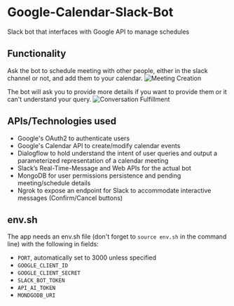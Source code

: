 # Google-Calendar-Slack-Bot
Slack bot that interfaces with Google API to manage schedules

## Functionality

Ask the bot to schedule meeting with other people, either in the slack channel or not, and add them to your calendar.
![Meeting Creation](./assets/example_meeting.gif)

The bot will ask you to provide more details if you want to provide them or it can't understand your query.
![Conversation Fulfillment](./assets/example_fulfillment.gif)


## APIs/Technologies used

- Google's OAuth2 to authenticate users
- Google's Calendar API to create/modify calendar events
- Dialogflow to hold understand the intent of user queries and output a parameterized representation of a calendar meeting
- Slack’s Real-Time-Message and Web APIs for the actual bot
- MongoDB for user permissions persistence and pending meeting/schedule details
- Ngrok to expose an endpoint for Slack to accommodate interactive messages (Confirm/Cancel buttons)

## env.sh

The app needs an env.sh file (don't forget to `source env.sh` in the command line) with the following in fields:

- `PORT`, automatically set to 3000 unless specified
- `GOOGLE_CLIENT_ID`
- `GOOGLE_CLIENT_SECRET`
- `SLACK_BOT_TOKEN`
- `API_AI_TOKEN`
- `MONDGODB_URI`
